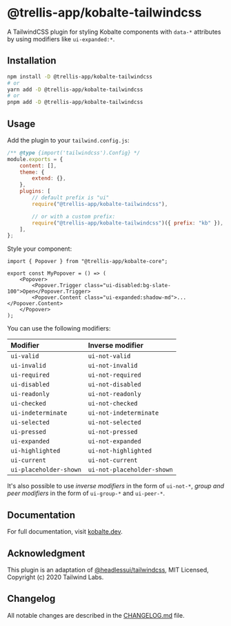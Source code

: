 # @trellis-app/kobalte-tailwindcss

A TailwindCSS plugin for styling Kobalte components with `data-*` attributes by using modifiers like `ui-expanded:*`.

## Installation

```bash
npm install -D @trellis-app/kobalte-tailwindcss
# or
yarn add -D @trellis-app/kobalte-tailwindcss
# or
pnpm add -D @trellis-app/kobalte-tailwindcss
```

## Usage

Add the plugin to your `tailwind.config.js`:

```js
/** @type {import('tailwindcss').Config} */
module.exports = {
	content: [],
	theme: {
		extend: {},
	},
	plugins: [
		// default prefix is "ui"
		require("@trellis-app/kobalte-tailwindcss"),

		// or with a custom prefix:
		require("@trellis-app/kobalte-tailwindcss")({ prefix: "kb" }),
	],
};
```

Style your component:

```tsx
import { Popover } from "@trellis-app/kobalte-core";

export const MyPopover = () => (
	<Popover>
		<Popover.Trigger class="ui-disabled:bg-slate-100">Open</Popover.Trigger>
		<Popover.Content class="ui-expanded:shadow-md">...</Popover.Content>
	</Popover>
);
```

You can use the following modifiers:

| Modifier               | Inverse modifier           |
| :--------------------- | :------------------------- |
| `ui-valid`             | `ui-not-valid`             |
| `ui-invalid`           | `ui-not-invalid`           |
| `ui-required`          | `ui-not-required`          |
| `ui-disabled`          | `ui-not-disabled`          |
| `ui-readonly`          | `ui-not-readonly`          |
| `ui-checked`           | `ui-not-checked`           |
| `ui-indeterminate`     | `ui-not-indeterminate`     |
| `ui-selected`          | `ui-not-selected`          |
| `ui-pressed`           | `ui-not-pressed`           |
| `ui-expanded`          | `ui-not-expanded`          |
| `ui-highlighted`       | `ui-not-highlighted`       |
| `ui-current`           | `ui-not-current`           |
| `ui-placeholder-shown` | `ui-not-placeholder-shown` |

It's also possible to use _inverse modifiers_ in the form of `ui-not-*`, _group and peer modifiers_ in the form of `ui-group-*` and `ui-peer-*`.

## Documentation

For full documentation, visit [kobalte.dev](https://kobalte.dev/docs/core/overview/styling#using-the-tailwindcss-plugin).

## Acknowledgment

This plugin is an adaptation of [@headlessui/tailwindcss](https://github.com/tailwindlabs/headlessui), MIT Licensed, Copyright (c) 2020 Tailwind Labs.

## Changelog

All notable changes are described in the [CHANGELOG.md](./CHANGELOG.md) file.
